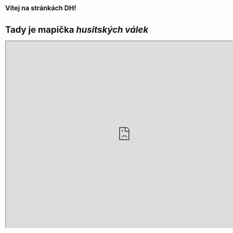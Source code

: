 ## Vítej na stránkách DH!
# Tady je mapička *husitských válek*
<iframe src="https://uploads.knightlab.com/storymapjs/ed36603274e675c1e90073084bff8be3/husitske-valky/index.html" width=800 height=600></iframe>
